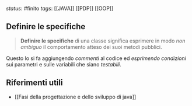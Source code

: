 *status*: #finito
*tags*: [[JAVA]] [[PDP]] [[OOP]] 

## Definire le specifiche

> **Definire le specifiche** di una classe significa esprimere in modo _non ambiguo_ il comportamento atteso dei suoi metodi pubblici.

Questo lo si fa aggiungendo _commenti_ al codice ed _esprimendo condizioni_ sui parametri e sulle variabili che siano _testabili_.

## Riferimenti utili

* [[Fasi della progettazione e dello sviluppo di java]]